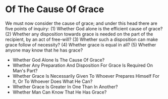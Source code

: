 # Of The Cause Of Grace

We must now consider the cause of grace; and under this head there are five points of inquiry:
(1) Whether God alone is the efficient cause of grace?
(2) Whether any disposition towards grace is needed on the part of the recipient, by an act of free-will?
(3) Whether such a disposition can make grace follow of necessity?
(4) Whether grace is equal in all?
(5) Whether anyone may know that he has grace?

* Whether God Alone Is The Cause Of Grace?
* Whether Any Preparation And Disposition For Grace Is Required On Man's Part?
* Whether Grace Is Necessarily Given To Whoever Prepares Himself For It, Or To Whoever Does What He Can?
* Whether Grace Is Greater In One Than In Another?
* Whether Man Can Know That He Has Grace?